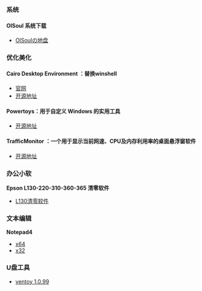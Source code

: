 ### 系统
#### OlSoul 系统下载
- [OlSoulの地盘](http://b.olsoul.com/)

### 优化美化

#### Cairo Desktop Environment ：替换winshell
- [官网](https://cairodesktop.com/)
- [开源地址](https://github.com/cairoshell/cairoshell)

#### Powertoys：用于自定义 Windows 的实用工具
- [开源地址](https://github.com/microsoft/PowerToys)

#### TrafficMonitor ：一个用于显示当前网速、CPU及内存利用率的桌面悬浮窗软件
- [开源地址](https://github.com/zhongyang219/TrafficMonitor)

### 办公小软
**Epson L130-220-310-360-365 清零软件**
- [L130清零软件](https://cqmzgg.lanzn.com/iF1nH24xxpwf)

### 文本编辑 
**Notepad4** 
- [x64](https://cqmzgg.lanzn.com/i6qg32heyibc)
- [x32](https://cqmzgg.lanzn.com/i8iSE2heyide)

### U盘工具
- [ventoy 1.0.99](https://cqmzgg.lanzn.com/ig6aC2heyube)
